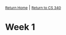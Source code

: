 <small>[Return Home](../../README.md)</small> | <small>[Return to CS 340](index.md)</small>

# Week 1
>
